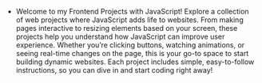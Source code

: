 * Welcome to my Frontend Projects with JavaScript!
 Explore a collection of web projects where JavaScript adds life to websites. From making pages interactive to resizing elements based on your screen, these projects help you understand how JavaScript can improve user experience. Whether you’re clicking buttons, watching animations, or seeing real-time changes on the page, this is your go-to space to start building dynamic websites. Each project includes simple, easy-to-follow instructions, so you can dive in and start coding right away!

